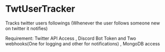 # TwtUserTracker
Tracks twitter users followings (Whenever the user follows someone new on twitter it notifies)

Requirement: Twitter API Access , Discord Bot Token and Two webhooks(One for logging and other for notifications) , MongoDB access
